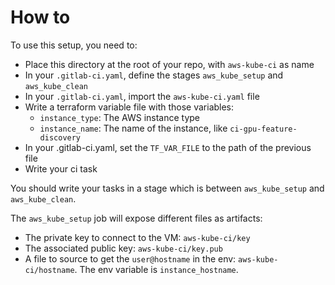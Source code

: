 # How to

To use this setup, you need to:

- Place this directory at the root of your repo, with `aws-kube-ci` as name
- In your `.gitlab-ci.yaml`, define the stages `aws_kube_setup` and `aws_kube_clean`
- In your `.gitlab-ci.yaml`, import the `aws-kube-ci.yaml` file
- Write a terraform variable file with those variables:
	- `instance_type`: The AWS instance type
	- `instance_name`: The name of the instance, like `ci-gpu-feature-discovery`
- In your .gitlab-ci.yaml, set the `TF_VAR_FILE` to the path of the previous file
- Write your ci task

You should write your tasks in a stage which is between `aws_kube_setup` and `aws_kube_clean`.

The `aws_kube_setup` job will expose different files as artifacts:
- The private key to connect to the VM: `aws-kube-ci/key`
- The associated public key: `aws-kube-ci/key.pub`
- A file to source to get the `user@hostname` in the env: `aws-kube-ci/hostname`. The env
	variable is `instance_hostname`.
